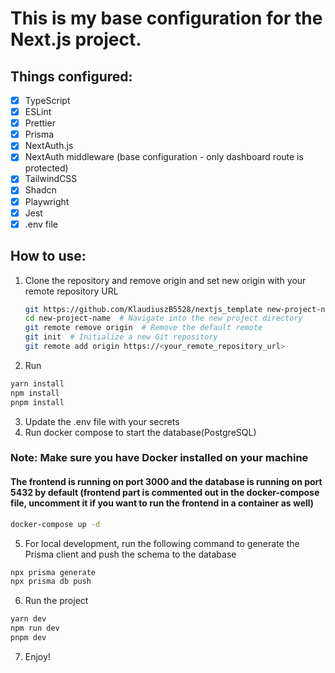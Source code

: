 # This is my base configuration for the Next.js project.

## Things configured:

- [x] TypeScript
- [x] ESLint
- [x] Prettier
- [x] Prisma
- [x] NextAuth.js
- [x] NextAuth middleware (base configuration - only dashboard route is protected)
- [x] TailwindCSS
- [x] Shadcn
- [x] Playwright
- [x] Jest
- [x] .env file

## How to use:

1. Clone the repository and remove origin and set new origin with your remote repository URL

   ```bash
   git https://github.com/KlaudiuszB5528/nextjs_template new-project-name
   cd new-project-name  # Navigate into the new project directory
   git remote remove origin  # Remove the default remote
   git init  # Initialize a new Git repository
   git remote add origin https://<your_remote_repository_url>
   ```

2. Run

```bash
yarn install
npm install
pnpm install
```

3. Update the .env file with your secrets
4. Run docker compose to start the database(PostgreSQL)

### Note: Make sure you have Docker installed on your machine

#### The frontend is running on port 3000 and the database is running on port 5432 by default (frontend part is commented out in the docker-compose file, uncomment it if you want to run the frontend in a container as well)

```bash
docker-compose up -d
```

5. For local development, run the following command to generate the Prisma client and push the schema to the database

```bash
npx prisma generate
npx prisma db push
```

6. Run the project

```bash
yarn dev
npm run dev
pnpm dev
```

7. Enjoy!
